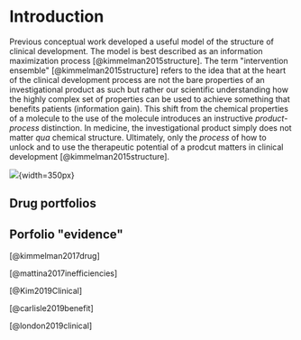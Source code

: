 # Introduction


Previous conceptual work developed a useful model of the structure of clinical development. The model is best described as an information maximization process [@kimmelman2015structure]. The term "intervention ensemble" [@kimmelman2015structure] refers to the idea that at the heart of the clinical development process are not the bare properties of an investigational product as such but rather our scientific understanding how the highly complex set of properties can be used to achieve something that benefits patients (information gain). This shift from the chemical properties of a molecule to the use of the molecule introduces an instructive *product*-*process* distinction. In medicine, the investigational product simply does not matter *qua* chemical structure. Ultimately, only the *process* of how to unlock and to use the therapeutic potential of a prodcut matters in clinical development [@kimmelman2015structure].

![](https://media.giphy.com/media/niL4NM57bz2gw/giphy.gif){width=350px}

## Drug portfolios

## Porfolio "evidence"

[@kimmelman2017drug]

[@mattina2017inefficiencies]

[@Kim2019Clinical]

[@carlisle2019benefit]

[@london2019clinical]
